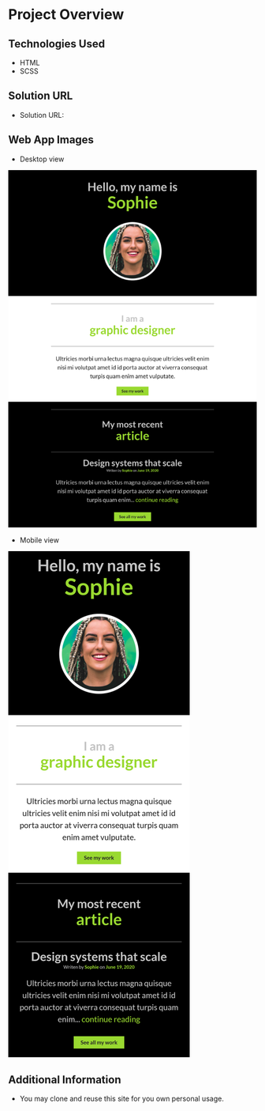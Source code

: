 # Project Overview

## Technologies Used

- HTML
- SCSS

## Solution URL

- Solution URL:

## Web App Images

- Desktop view

![Image 1](./image.png)

- Mobile view

![Image 2](./image-1.png)

## Additional Information

- You may clone and reuse this site for you own personal usage.
